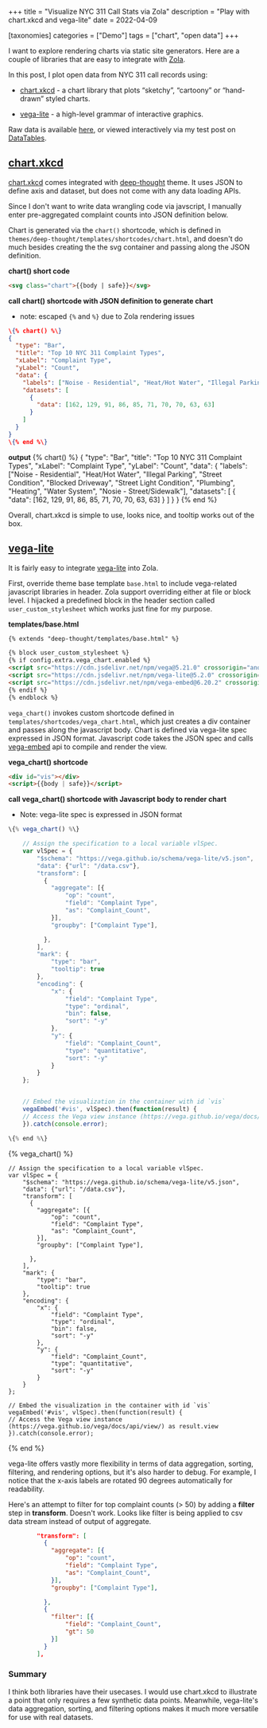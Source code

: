 +++
title = "Visualize NYC 311 Call Stats via Zola"
description = "Play with chart.xkcd and vega-lite"
date = 2022-04-09

[taxonomies]
categories = ["Demo"]
tags = ["chart", "open data"]
+++

I want to explore rendering charts via static site generators. Here are a couple of libraries that are easy to integrate with [Zola](https://www.getzola.org/).

In this post, I plot open data from NYC 311 call records using:

* [chart.xkcd](https://timqian.com/chart.xkcd/) - a chart library that plots “sketchy”, “cartoony” or “hand-drawn” styled charts.

* [vega-lite](https://vega.github.io/vega-lite/) - a high-level grammar of interactive graphics.

Raw data is available [here](/data.csv), or viewed interactively via my test post on [DataTables](@/posts/test_table.md).

<!-- more -->

## [chart.xkcd](https://timqian.com/chart.xkcd/)

[chart.xkcd](https://timqian.com/chart.xkcd/) comes integrated with [deep-thought](https://github.com/RatanShreshtha/DeepThought) theme. It uses JSON to define axis and dataset, but does not come with any data loading APIs.

Since I don't want to write data wrangling code via javscript, I manually enter pre-aggregated complaint counts into JSON definition below.

Chart is generated via the `chart()` shortcode, which is defined in `themes/deep-thought/templates/shortcodes/chart.html`, and doesn't do much besides creating the the svg container and passing along the JSON definition.



__chart() short code__
```html
<svg class="chart">{{body | safe}}</svg>
```


__call chart() shortcode with JSON definition to generate chart__
* note: escaped `{%` and `%}` due to Zola rendering issues
```json
\{% chart() %\}
{
  "type": "Bar",
  "title": "Top 10 NYC 311 Complaint Types",
  "xLabel": "Complaint Type",
  "yLabel": "Count",
  "data": {
    "labels": ["Noise - Residential", "Heat/Hot Water", "Illegal Parking", "Street Condition", "Blocked Driveway", "Street Light Condition", "Plumbing", "Heating", "Water System", "Nosie - Street/Sidewalk"],
    "datasets": [
      {
        "data": [162, 129, 91, 86, 85, 71, 70, 70, 63, 63]
      }
    ]
  }
}
\{% end %\}
```

__output__
{% chart() %}
{
  "type": "Bar",
  "title": "Top 10 NYC 311 Complaint Types",
  "xLabel": "Complaint Type",
  "yLabel": "Count",
  "data": {
    "labels": ["Noise - Residential", "Heat/Hot Water", "Illegal Parking", "Street Condition", "Blocked Driveway", "Street Light Condition", "Plumbing", "Heating", "Water System", "Nosie - Street/Sidewalk"],
    "datasets": [
      {
        "data": [162, 129, 91, 86, 85, 71, 70, 70, 63, 63]
      }
    ]
  }
}
{% end %}

Overall, chart.xkcd is simple to use, looks nice, and tooltip works out of the box.

## [vega-lite](https://vega.github.io/vega-lite/)

It is fairly easy to integrate [vega-lite](https://vega.github.io/vega-lite/) into Zola.

First, override theme base template `base.html` to include vega-related javascript libraries in header. Zola support overriding either at file or block level. I hijacked a predefined block in the header section called `user_custom_stylesheet` which works just fine for my purpose.

__templates/base.html__
```html
{% extends "deep-thought/templates/base.html" %}

{% block user_custom_stylesheet %}
{% if config.extra.vega_chart.enabled %}
<script src="https://cdn.jsdelivr.net/npm/vega@5.21.0" crossorigin="anonymous"></script>
<script src="https://cdn.jsdelivr.net/npm/vega-lite@5.2.0" crossorigin="anonymous"></script>
<script src="https://cdn.jsdelivr.net/npm/vega-embed@6.20.2" crossorigin="anonymous"></script>
{% endif %}
{% endblock %}
```

`vega_chart()` invokes custom shortcode defined in `templates/shortcodes/vega_chart.html`, which just creates a div container and passes along the javascript body. Chart is defined via vega-lite spec expressed in JSON format. Javascript code takes the JSON spec and calls [vega-embed](https://github.com/vega/vega-embed) api to compile and render the view.

__vega_chart() shortcode__
```html
<div id="vis"></div>
<script>{{body | safe}}</script>
```

__call vega_chart() shortcode with Javascript body to render chart__
* Note: vega-lite spec is expressed in JSON format
```js
\{% vega_chart() %\}

    // Assign the specification to a local variable vlSpec.
    var vlSpec = {
        "$schema": "https://vega.github.io/schema/vega-lite/v5.json",
        "data": {"url": "/data.csv"},
        "transform": [
          {
            "aggregate": [{
                "op": "count",
                "field": "Complaint Type",
                "as": "Complaint_Count",
            }],
            "groupby": ["Complaint Type"],

          },
        ],
        "mark": {
            "type": "bar",
            "tooltip": true
        },
        "encoding": {
            "x": {
                "field": "Complaint Type",
                "type": "ordinal",
                "bin": false, 
                "sort": "-y"
            },
            "y": {
                "field": "Complaint_Count",
                "type": "quantitative",
                "sort": "-y"
            }
        }
    };


    // Embed the visualization in the container with id `vis`
    vegaEmbed('#vis', vlSpec).then(function(result) {
    // Access the Vega view instance (https://vega.github.io/vega/docs/api/view/) as result.view
    }).catch(console.error);

\{% end %\}
```

{% vega_chart() %}

    // Assign the specification to a local variable vlSpec.
    var vlSpec = {
        "$schema": "https://vega.github.io/schema/vega-lite/v5.json",
        "data": {"url": "/data.csv"},
        "transform": [
          {
            "aggregate": [{
                "op": "count",
                "field": "Complaint Type",
                "as": "Complaint_Count",
            }],
            "groupby": ["Complaint Type"],

          },
        ],
        "mark": {
            "type": "bar",
            "tooltip": true
        },
        "encoding": {
            "x": {
                "field": "Complaint Type",
                "type": "ordinal",
                "bin": false, 
                "sort": "-y"
            },
            "y": {
                "field": "Complaint_Count",
                "type": "quantitative",
                "sort": "-y"
            }
        }
    };

    // Embed the visualization in the container with id `vis`
    vegaEmbed('#vis', vlSpec).then(function(result) {
    // Access the Vega view instance (https://vega.github.io/vega/docs/api/view/) as result.view
    }).catch(console.error);

{% end %}


vega-lite offers vastly more flexibility in terms of data aggregation, sorting, filtering, and rendering options, but it's also harder to debug. For example, I notice that the x-axis labels are rotated 90 degrees automatically for readability.

Here's an attempt to filter for top complaint counts (> 50) by adding a __filter__ step in __transform__.
Doesn't work. Looks like filter is being applied to csv data stream instead of output of aggregate.

```json
        "transform": [
          {
            "aggregate": [{
                "op": "count",
                "field": "Complaint Type",
                "as": "Complaint_Count",
            }],
            "groupby": ["Complaint Type"],

          },
          {
            "filter": [{
                "field": "Complaint_Count",
                "gt": 50
            }]
          }
        ],

```

### Summary

I think both libraries have their usecases. I would use chart.xkcd to illustrate a point that only requires a few synthetic data points. Meanwhile, vega-lite's data aggregation, sorting, and filtering options makes it much more versatile for use with real datasets.